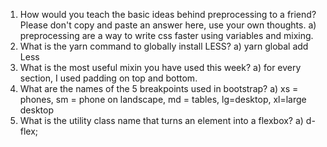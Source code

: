 <!-- Answers to the Self Study Questions go here -->

1. How would you teach the basic ideas behind preprocessing to a friend?  Please don't copy and paste an answer here, use your own thoughts.
a) preprocessing are a way to write css faster using variables and mixing. 
2. What is the yarn command to globally install LESS?
a) yarn global add Less 
3. What is the most useful mixin you have used this week?
a) for every section, I used padding on top and bottom. 
4. What are the names of the 5 breakpoints used in bootstrap?
a) xs = phones, sm = phone on landscape, md = tables, lg=desktop, xl=large desktop
5. What is the utility class name that turns an element into a flexbox?
a) d-flex;
